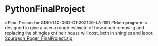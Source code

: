 # PythonFinalProject
#Final Project for SDEV140-00D-D1-202120-LA-16R
#Main program is designed to give a user a rough estimate of how much removing and replacing the shingles ont heir house will cost, both in shingles and labor.
[Spurgeon_Roger_FinalProject.zip](https://github.com/rspurgeon4/PythonFinalProject/files/7671594/Spurgeon_Roger_FinalProject.zip)
